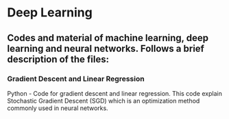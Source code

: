 # Deep Learning

## Codes and material of machine learning, deep learning and neural networks. Follows a brief description of the files:

### Gradient Descent and Linear Regression
Python - Code for gradient descent and linear regression. This code explain Stochastic Gradient Descent (SGD) which is an optimization method commonly used in neural networks. 
